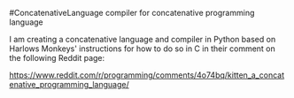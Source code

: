#ConcatenativeLanguage
compiler for concatenative programming language

I am creating a concatenative language and compiler in Python based on Harlows Monkeys' instructions for how to do so in C in their comment on the following Reddit page:

https://www.reddit.com/r/programming/comments/4o74bq/kitten_a_concatenative_programming_language/
